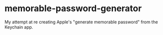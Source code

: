 # memorable-password-generator
My attempt at re creating Apple's "generate memorable password" from the Keychain app.
